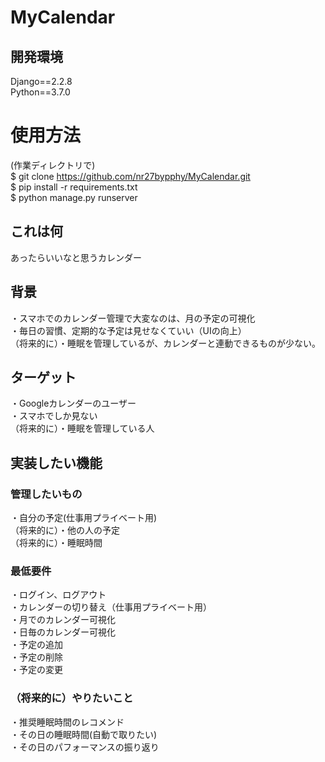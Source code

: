 # MyCalendar
## 開発環境
Django==2.2.8<br>
Python==3.7.0

# 使用方法
(作業ディレクトリで)<br>
$ git clone https://github.com/nr27bypphy/MyCalendar.git<br>
$ pip install -r requirements.txt<br>
$ python manage.py runserver

## これは何

あったらいいなと思うカレンダー

## 背景

・スマホでのカレンダー管理で大変なのは、月の予定の可視化<br>
・毎日の習慣、定期的な予定は見せなくていい（UIの向上）<br>
（将来的に）・睡眠を管理しているが、カレンダーと連動できるものが少ない。

## ターゲット

・Googleカレンダーのユーザー<br>
・スマホでしか見ない<br>
（将来的に）・睡眠を管理している人

## 実装したい機能
### 管理したいもの

・自分の予定(仕事用プライベート用)<br>
（将来的に）・他の人の予定<br>
（将来的に）・睡眠時間

### 最低要件

・ログイン、ログアウト<br>
・カレンダーの切り替え（仕事用プライベート用）<br>
・月でのカレンダー可視化<br>
・日毎のカレンダー可視化<br>
・予定の追加<br>
・予定の削除<br>
・予定の変更

### （将来的に）やりたいこと

・推奨睡眠時間のレコメンド<br>
・その日の睡眠時間(自動で取りたい)<br>
・その日のパフォーマンスの振り返り
